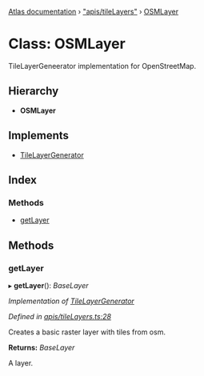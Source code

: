 [Atlas documentation](../globals.md) › ["apis/tileLayers"](../modules/_apis_tilelayers_.md) › [OSMLayer](_apis_tilelayers_.osmlayer.md)

# Class: OSMLayer

TileLayerGeneerator implementation for OpenStreetMap.

## Hierarchy

* **OSMLayer**

## Implements

* [TileLayerGenerator](../interfaces/_apis_tilelayers_.tilelayergenerator.md)

## Index

### Methods

* [getLayer](_apis_tilelayers_.osmlayer.md#getlayer)

## Methods

###  getLayer

▸ **getLayer**(): *BaseLayer*

*Implementation of [TileLayerGenerator](../interfaces/_apis_tilelayers_.tilelayergenerator.md)*

*Defined in [apis/tileLayers.ts:28](https://github.com/chronark/atlas/blob/ce984e8/src/apis/tileLayers.ts#L28)*

Creates a basic raster layer with tiles from osm.

**Returns:** *BaseLayer*

A layer.
